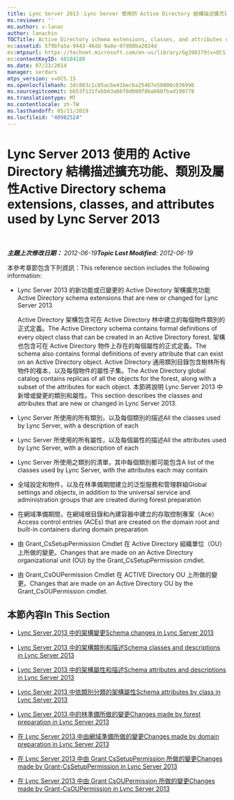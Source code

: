 ```yaml
---
title: Lync Server 2013：Lync Server 使用的 Active Directory 結構描述擴充功能、類別及屬性
ms.reviewer: ''
ms.author: v-lanac
author: lanachin
TOCTitle: Active Directory schema extensions, classes, and attributes used by Lync Server 2013
ms:assetid: 579bfa5a-9443-46dd-9a8e-07d00ba2824d
ms:mtpsurl: https://technet.microsoft.com/en-us/library/Gg398379(v=OCS.15)
ms:contentKeyID: 48184188
ms.date: 07/23/2014
manager: serdars
mtps_version: v=OCS.15
ms.openlocfilehash: 3dc883c1c85acbe41bec6a25467e50800c036996
ms.sourcegitcommit: bb53f131fabb03a66f0d000f8ba668fbad190778
ms.translationtype: MT
ms.contentlocale: zh-TW
ms.lasthandoff: 05/11/2019
ms.locfileid: "40982524"
---
```

<div data-xmlns="http://www.w3.org/1999/xhtml">

<div class="topic" data-xmlns="http://www.w3.org/1999/xhtml" data-msxsl="urn:schemas-microsoft-com:xslt" data-cs="http://msdn.microsoft.com/en-us/">

<div data-asp="http://msdn2.microsoft.com/asp">

# <a name="active-directory-schema-extensions-classes-and-attributes-used-by-lync-server-2013"></a><span data-ttu-id="7f2fa-102">Lync Server 2013 使用的 Active Directory 結構描述擴充功能、類別及屬性</span><span class="sxs-lookup"><span data-stu-id="7f2fa-102">Active Directory schema extensions, classes, and attributes used by Lync Server 2013</span></span>

</div>

<div id="mainSection">

<div id="mainBody">

<span> </span>

<span data-ttu-id="7f2fa-103">_**主題上次修改日期：** 2012-06-19_</span><span class="sxs-lookup"><span data-stu-id="7f2fa-103">_**Topic Last Modified:** 2012-06-19_</span></span>

<span data-ttu-id="7f2fa-104">本參考章節包含下列資訊：</span><span class="sxs-lookup"><span data-stu-id="7f2fa-104">This reference section includes the following information:</span></span>

  - <span data-ttu-id="7f2fa-105">Lync Server 2013 的新功能或已變更的 Active Directory 架構擴充功能</span><span class="sxs-lookup"><span data-stu-id="7f2fa-105">Active Directory schema extensions that are new or changed for Lync Server 2013</span></span>
    
    <span data-ttu-id="7f2fa-106">Active Directory 架構包含可在 Active Directory 林中建立的每個物件類別的正式定義。</span><span class="sxs-lookup"><span data-stu-id="7f2fa-106">The Active Directory schema contains formal definitions of every object class that can be created in an Active Directory forest.</span></span> <span data-ttu-id="7f2fa-107">架構也包含可在 Active Directory 物件上存在的每個屬性的正式定義。</span><span class="sxs-lookup"><span data-stu-id="7f2fa-107">The schema also contains formal definitions of every attribute that can exist on an Active Directory object.</span></span> <span data-ttu-id="7f2fa-108">Active Directory 通用類別目錄包含樹林所有物件的複本，以及每個物件的屬性子集。</span><span class="sxs-lookup"><span data-stu-id="7f2fa-108">The Active Directory global catalog contains replicas of all the objects for the forest, along with a subset of the attributes for each object.</span></span> <span data-ttu-id="7f2fa-109">本節將說明 Lync Server 2013 中新增或變更的類別和屬性。</span><span class="sxs-lookup"><span data-stu-id="7f2fa-109">This section describes the classes and attributes that are new or changed in Lync Server 2013.</span></span>

  - <span data-ttu-id="7f2fa-110">Lync Server 所使用的所有類別，以及每個類別的描述</span><span class="sxs-lookup"><span data-stu-id="7f2fa-110">All the classes used by Lync Server, with a description of each</span></span>

  - <span data-ttu-id="7f2fa-111">Lync Server 所使用的所有屬性，以及每個屬性的描述</span><span class="sxs-lookup"><span data-stu-id="7f2fa-111">All the attributes used by Lync Server, with a description of each</span></span>

  - <span data-ttu-id="7f2fa-112">Lync Server 所使用之類別的清單，其中每個類別都可能包含</span><span class="sxs-lookup"><span data-stu-id="7f2fa-112">A list of the classes used by Lync Server, with the attributes each may contain</span></span>

  - <span data-ttu-id="7f2fa-113">全域設定和物件，以及在林準備期間建立的泛型服務和管理群組</span><span class="sxs-lookup"><span data-stu-id="7f2fa-113">Global settings and objects, in addition to the universal service and administration groups that are created during forest preparation</span></span>

  - <span data-ttu-id="7f2fa-114">在網域準備期間，在網域根目錄和內建容器中建立的存取控制專案（Ace）</span><span class="sxs-lookup"><span data-stu-id="7f2fa-114">Access control entries (ACEs) that are created on the domain root and built-in containers during domain preparation</span></span>

  - <span data-ttu-id="7f2fa-115">由 Grant\_CsSetupPermission Cmdlet 在 Active Directory 組織單位（OU）上所做的變更。</span><span class="sxs-lookup"><span data-stu-id="7f2fa-115">Changes that are made on an Active Directory organizational unit (OU) by the Grant\_CsSetupPermission cmdlet.</span></span>

  - <span data-ttu-id="7f2fa-116">由 Grant\_CsOUPermission Cmdlet 在 ACTIVE Directory OU 上所做的變更。</span><span class="sxs-lookup"><span data-stu-id="7f2fa-116">Changes that are made on an Active Directory OU by the Grant\_CsOUPermission cmdlet.</span></span>

<div>

## <a name="in-this-section"></a><span data-ttu-id="7f2fa-117">本節內容</span><span class="sxs-lookup"><span data-stu-id="7f2fa-117">In This Section</span></span>

  - [<span data-ttu-id="7f2fa-118">Lync Server 2013 中的架構變更</span><span class="sxs-lookup"><span data-stu-id="7f2fa-118">Schema changes in Lync Server 2013</span></span>](lync-server-2013-schema-changes-in-lync-server-2013.md)

  - [<span data-ttu-id="7f2fa-119">Lync Server 2013 中的架構類別和描述</span><span class="sxs-lookup"><span data-stu-id="7f2fa-119">Schema classes and descriptions in Lync Server 2013</span></span>](lync-server-2013-schema-classes-and-descriptions.md)

  - [<span data-ttu-id="7f2fa-120">Lync Server 2013 中的架構屬性和描述</span><span class="sxs-lookup"><span data-stu-id="7f2fa-120">Schema attributes and descriptions in Lync Server 2013</span></span>](lync-server-2013-schema-attributes-and-descriptions.md)

  - [<span data-ttu-id="7f2fa-121">Lync Server 2013 中依類別分類的架構屬性</span><span class="sxs-lookup"><span data-stu-id="7f2fa-121">Schema attributes by class in Lync Server 2013</span></span>](lync-server-2013-schema-attributes-by-class.md)

  - [<span data-ttu-id="7f2fa-122">Lync Server 2013 中的林準備所做的變更</span><span class="sxs-lookup"><span data-stu-id="7f2fa-122">Changes made by forest preparation in Lync Server 2013</span></span>](lync-server-2013-changes-made-by-forest-preparation.md)

  - [<span data-ttu-id="7f2fa-123">在 Lync Server 2013 中由網域準備所做的變更</span><span class="sxs-lookup"><span data-stu-id="7f2fa-123">Changes made by domain preparation in Lync Server 2013</span></span>](lync-server-2013-changes-made-by-domain-preparation.md)

  - [<span data-ttu-id="7f2fa-124">在 Lync Server 2013 中由 Grant CsSetupPermission 所做的變更</span><span class="sxs-lookup"><span data-stu-id="7f2fa-124">Changes made by Grant-CsSetupPermission in Lync Server 2013</span></span>](lync-server-2013-changes-made-by-https://docs.microsoft.com/powershell/module/skype/Grant-CsSetupPermission)

  - [<span data-ttu-id="7f2fa-125">在 Lync Server 2013 中由 Grant CsOUPermission 所做的變更</span><span class="sxs-lookup"><span data-stu-id="7f2fa-125">Changes made by Grant-CsOUPermission in Lync Server 2013</span></span>](lync-server-2013-changes-made-by-https://docs.microsoft.com/powershell/module/skype/Grant-CsOUPermission)

</div>

</div>

<span> </span>

</div>

</div>

</div>

